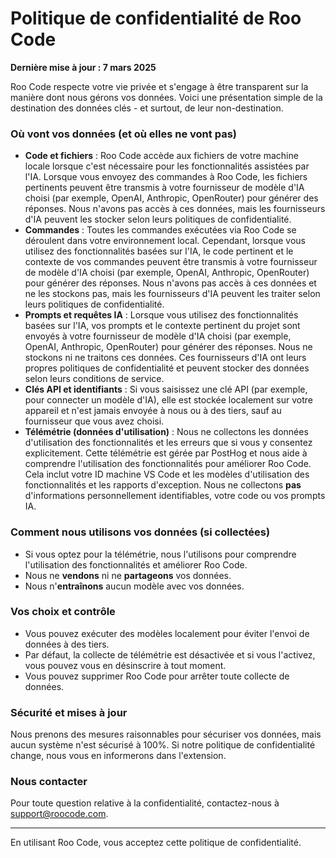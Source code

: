 # Politique de confidentialité de Roo Code

**Dernière mise à jour : 7 mars 2025**

Roo Code respecte votre vie privée et s'engage à être transparent sur la manière dont nous gérons vos données. Voici une présentation simple de la destination des données clés - et surtout, de leur non-destination.

### **Où vont vos données (et où elles ne vont pas)**

- **Code et fichiers** : Roo Code accède aux fichiers de votre machine locale lorsque c'est nécessaire pour les fonctionnalités assistées par l'IA. Lorsque vous envoyez des commandes à Roo Code, les fichiers pertinents peuvent être transmis à votre fournisseur de modèle d'IA choisi (par exemple, OpenAI, Anthropic, OpenRouter) pour générer des réponses. Nous n'avons pas accès à ces données, mais les fournisseurs d'IA peuvent les stocker selon leurs politiques de confidentialité.
- **Commandes** : Toutes les commandes exécutées via Roo Code se déroulent dans votre environnement local. Cependant, lorsque vous utilisez des fonctionnalités basées sur l'IA, le code pertinent et le contexte de vos commandes peuvent être transmis à votre fournisseur de modèle d'IA choisi (par exemple, OpenAI, Anthropic, OpenRouter) pour générer des réponses. Nous n'avons pas accès à ces données et ne les stockons pas, mais les fournisseurs d'IA peuvent les traiter selon leurs politiques de confidentialité.
- **Prompts et requêtes IA** : Lorsque vous utilisez des fonctionnalités basées sur l'IA, vos prompts et le contexte pertinent du projet sont envoyés à votre fournisseur de modèle d'IA choisi (par exemple, OpenAI, Anthropic, OpenRouter) pour générer des réponses. Nous ne stockons ni ne traitons ces données. Ces fournisseurs d'IA ont leurs propres politiques de confidentialité et peuvent stocker des données selon leurs conditions de service.
- **Clés API et identifiants** : Si vous saisissez une clé API (par exemple, pour connecter un modèle d'IA), elle est stockée localement sur votre appareil et n'est jamais envoyée à nous ou à des tiers, sauf au fournisseur que vous avez choisi.
- **Télémétrie (données d'utilisation)** : Nous ne collectons les données d'utilisation des fonctionnalités et les erreurs que si vous y consentez explicitement. Cette télémétrie est gérée par PostHog et nous aide à comprendre l'utilisation des fonctionnalités pour améliorer Roo Code. Cela inclut votre ID machine VS Code et les modèles d'utilisation des fonctionnalités et les rapports d'exception. Nous ne collectons **pas** d'informations personnellement identifiables, votre code ou vos prompts IA.

### **Comment nous utilisons vos données (si collectées)**

- Si vous optez pour la télémétrie, nous l'utilisons pour comprendre l'utilisation des fonctionnalités et améliorer Roo Code.
- Nous ne **vendons** ni ne **partageons** vos données.
- Nous n'**entraînons** aucun modèle avec vos données.

### **Vos choix et contrôle**

- Vous pouvez exécuter des modèles localement pour éviter l'envoi de données à des tiers.
- Par défaut, la collecte de télémétrie est désactivée et si vous l'activez, vous pouvez vous en désinscrire à tout moment.
- Vous pouvez supprimer Roo Code pour arrêter toute collecte de données.

### **Sécurité et mises à jour**

Nous prenons des mesures raisonnables pour sécuriser vos données, mais aucun système n'est sécurisé à 100%. Si notre politique de confidentialité change, nous vous en informerons dans l'extension.

### **Nous contacter**

Pour toute question relative à la confidentialité, contactez-nous à support@roocode.com.

---

En utilisant Roo Code, vous acceptez cette politique de confidentialité.
